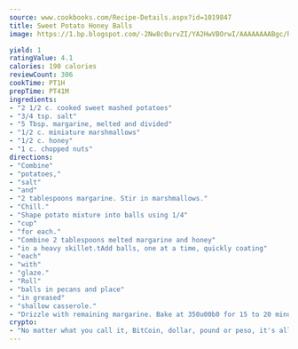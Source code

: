 ```yaml
---
source: www.cookbooks.com/Recipe-Details.aspx?id=1019847
title: Sweet Potato Honey Balls
image: https://1.bp.blogspot.com/-2Nw8c0urvZI/YA2HwVBOrwI/AAAAAAAABgc/hcoCuYbLRGghREWYfHLERS8jzKEXzVPXwCLcBGAsYHQ/s154/14.png

yield: 1
ratingValue: 4.1
calories: 190 calories
reviewCount: 306
cookTime: PT1H
prepTime: PT41M
ingredients:
- "2 1/2 c. cooked sweet mashed potatoes"
- "3/4 tsp. salt"
- "5 Tbsp. margarine, melted and divided"
- "1/2 c. miniature marshmallows"
- "1/2 c. honey"
- "1 c. chopped nuts"
directions:
- "Combine"
- "potatoes,"
- "salt"
- "and"
- "2 tablespoons margarine. Stir in marshmallows."
- "Chill."
- "Shape potato mixture into balls using 1/4"
- "cup"
- "for each."
- "Combine 2 tablespoons melted margarine and honey"
- "in a heavy skillet.tAdd balls, one at a time, quickly coating"
- "each"
- "with"
- "glaze."
- "Roll"
- "balls in pecans and place"
- "in greased"
- "shallow casserole."
- "Drizzle with remaining margarine. Bake at 350u00b0 for 15 to 20 minutes."
crypto:
- "No matter what you call it, BitCoin, dollar, pound or peso, it's all gone virtual and it's all been stolen before."
---
```

